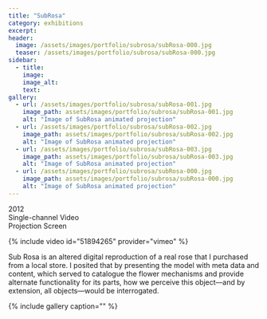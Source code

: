 ```yaml
---
title: "SubRosa"
category: exhibitions
excerpt: 
header:
  image: /assets/images/portfolio/subrosa/subRosa-000.jpg
  teaser: /assets/images/portfolio/subrosa/subRosa-000.jpg
sidebar:
  - title:
    image:
    image_alt:
    text:
gallery:
  - url: /assets/images/portfolio/subrosa/subRosa-001.jpg
    image_path: assets/images/portfolio/subrosa/subRosa-001.jpg
    alt: "Image of SubRosa animated projection"
  - url: /assets/images/portfolio/subrosa/subRosa-002.jpg
    image_path: assets/images/portfolio/subrosa/subRosa-002.jpg
    alt: "Image of SubRosa animated projection"
  - url: /assets/images/portfolio/subrosa/subRosa-003.jpg
    image_path: assets/images/portfolio/subrosa/subRosa-003.jpg
    alt: "Image of SubRosa animated projection"
  - url: /assets/images/portfolio/subrosa/subRosa-000.jpg
    image_path: assets/images/portfolio/subrosa/subRosa-000.jpg
    alt: "Image of SubRosa animated projection"
---
```


2012  
Single-channel Video  
Projection Screen  

{% include video id="51894265" provider="vimeo" %}

Sub Rosa is an altered digital reproduction of a real rose that I purchased from a local store. I posited that by presenting the model with meta data and content, which served to catalogue the flower mechanisms and provide alternate functionality for its parts, how we perceive this object—and by extension, all objects—would be interrogated.

{% include gallery caption="" %}